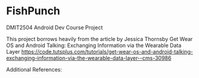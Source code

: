 # FishPunch
DMIT2504 Android Dev Course Project

This project borrows heavily from the article by Jessica Thornsby
Get Wear OS and Android Talking: Exchanging Information via the Wearable Data Layer
https://code.tutsplus.com/tutorials/get-wear-os-and-android-talking-exchanging-information-via-the-wearable-data-layer--cms-30986

Additional References:

